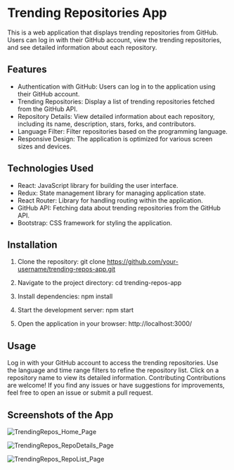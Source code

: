 # Trending Repositories App

This is a web application that displays trending repositories from GitHub. Users can log in with their GitHub account, view the trending repositories, and see detailed information about each repository.

## Features

- Authentication with GitHub: Users can log in to the application using their GitHub account.
- Trending Repositories: Display a list of trending repositories fetched from the GitHub API.
- Repository Details: View detailed information about each repository, including its name, description, stars, forks, and contributors.
- Language Filter: Filter repositories based on the programming language.
- Responsive Design: The application is optimized for various screen sizes and devices.

## Technologies Used

- React: JavaScript library for building the user interface.
- Redux: State management library for managing application state.
- React Router: Library for handling routing within the application.
- GitHub API: Fetching data about trending repositories from the GitHub API.
- Bootstrap: CSS framework for styling the application.

## Installation

1. Clone the repository:
git clone https://github.com/your-username/trending-repos-app.git


2. Navigate to the project directory:
cd trending-repos-app

3. Install dependencies:
npm install

4. Start the development server:
npm start

5. Open the application in your browser:
http://localhost:3000/

## Usage
Log in with your GitHub account to access the trending repositories.
Use the language and time range filters to refine the repository list.
Click on a repository name to view its detailed information.
Contributing
Contributions are welcome! If you find any issues or have suggestions for improvements, feel free to open an issue or submit a pull request.

## Screenshots of the App
![TrendingRepos_Home_Page](https://github.com/VishnuDatta6/Trending_Repos_App/assets/114680085/90e69a7a-c343-4e20-8a97-d26b16a1ef48)

![TrendingRepos_RepoDetails_Page](https://github.com/VishnuDatta6/Trending_Repos_App/assets/114680085/56e14855-e9a4-4058-8b7f-777a0a8862e4)

![TrendingRepos_RepoList_Page](https://github.com/VishnuDatta6/Trending_Repos_App/assets/114680085/f33ab0e3-8511-4f17-a7d2-038ce4f541d2)
